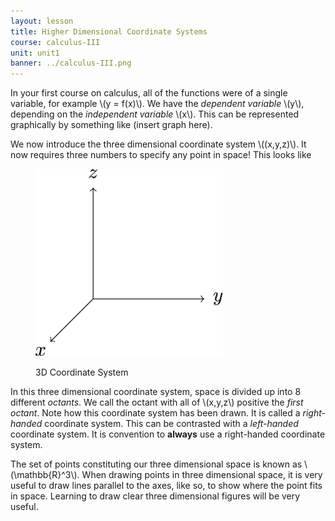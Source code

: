 ```yaml
---
layout: lesson
title: Higher Dimensional Coordinate Systems
course: calculus-III
unit: unit1
banner: ../calculus-III.png
---
```


In your first course on calculus, all of the functions were of a single variable, for example \\(y = f(x)\\). We have the *dependent variable* \\(y\\), depending on the *independent variable* \\(x\\). This can be represented graphically by something like (insert graph here). 



We now introduce the three dimensional coordinate system \\((x,y,z)\\). It now requires three numbers to specify any point in space! This looks like 

<figure class="center">
<p><img src="3dcoord.png" alt="Three Dimensional Coordinates" style="width:300px;height:300px;"> </p>
<figcaption class="center">3D Coordinate System</figcaption> </figure>

In this three dimensional coordinate system, space is divided up into 8 different *octants*. We call the octant with all of \\(x,y,z\\) positive the *first octant*. Note how this coordinate system has been drawn. It is called a *right-handed* coordinate system. This can be contrasted with a *left-handed* coordinate system. It is convention to **always** use a right-handed coordinate system. 



The set of points constituting our three dimensional space is known as \\(\mathbb{R}^3\\). When drawing points in three dimensional space, it is very useful to draw lines parallel to the axes, like so, to show where the point fits in space. Learning to draw clear three dimensional figures will be very useful. 



